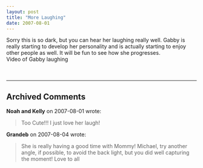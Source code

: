 ```yaml
---
layout: post
title: "More Laughing"
date: 2007-08-01
---
```


<div>Sorry this is so dark, but you can hear her laughing really well. Gabby is really starting to develop her personality and is actually starting to enjoy other people as well. It will be fun to see how she progresses.</div>
<div id="moreLaughing">Video of Gabby laughing</div>
<br/>
<script type="text/javascript"> var so = new SWFObject("http://i170.photobucket.com/player.swf?file=http://vid170.photobucket.com/albums/u252/mjpalad/8a04985d.flv", "moreLaughing", "430", "389", "8", "#EDEBDA"); so.write("moreLaughing"); </script>
<br/>


---

## Archived Comments

**Noah and Kelly** on 2007-08-01 wrote:

> Too Cute!!!  I just love her laugh!

**Grandeb** on 2007-08-04 wrote:

> She is really having a good time with Mommy!  Michael, try another angle, if possible, to avoid the back light, but you did well capturing the moment!  Love to all

